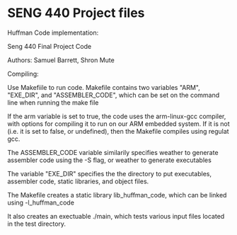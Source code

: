 # SENG 440 Project files

Huffman Code implementation:

Seng 440 Final Project Code

Authors: Samuel Barrett, Shron Mute


Compiling:

Use Makefiile to run code. Makefile contains two variables "ARM", "EXE_DIR", and "ASSEMBLER_CODE", which can be set on the command line when running the make file

If the arm variable is set to true, the code uses the arm-linux-gcc compiler, with options for compiling it to run on our ARM embedded system. If it is not (i.e. it is set to false, or undefined), then the Makefile compiles using regulat gcc.

The ASSEMBLER_CODE variable similarily specifies weather to generate assembler code using the -S flag, or weather to generate executables

The variable "EXE_DIR" specifies the the directory to put executables, assembler code, static libraries, and object files.

The Makefile creates a static library lib_huffman_code, which can be linked using -l_huffman_code

It also creates an exectuable ./main, which tests various input files located in the test directory.
